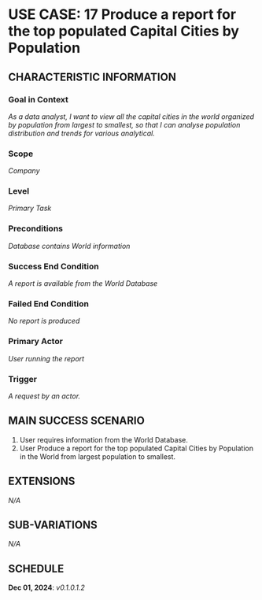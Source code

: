 # USE CASE: 17 Produce a report for the top populated Capital Cities by Population

## CHARACTERISTIC INFORMATION

### Goal in Context

*As a data analyst, I want to view all the capital cities in the world organized by population from largest to smallest, so that I can analyse population distribution and trends for various analytical.*

### Scope

*Company*

### Level

*Primary Task*

### Preconditions

*Database contains World information*

### Success End Condition

*A report is available from the World Database*

### Failed End Condition

*No report is produced*

### Primary Actor

*User running the report*

### Trigger

*A request by an actor.*

## MAIN SUCCESS SCENARIO

1. User requires information from the World Database.
2. User Produce a report for the top populated Capital Cities by Population in the World from largest population to smallest.

## EXTENSIONS

*N/A*

## SUB-VARIATIONS

*N/A*

## SCHEDULE

**Dec 01, 2024**: *v0.1.0.1.2*